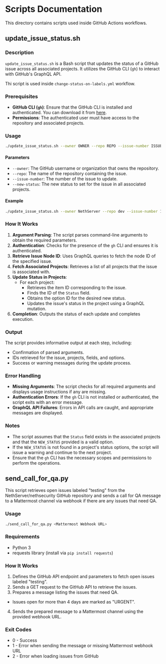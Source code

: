# Scripts Documentation

This directory contains scripts used inside GitHub Actions workflows. 

## update_issue_status.sh

### Description

`update_issue_status.sh` is a Bash script that updates the status of a GitHub issue across all associated projects. It utilizes the GitHub CLI (`gh`) to interact with GitHub's GraphQL API.

Thi script is used inside ``change-status-on-labels.yml`` workflow.

### Prerequisites

- **GitHub CLI (`gh`)**: Ensure that the GitHub CLI is installed and authenticated. You can download it from [here](https://cli.github.com/).
- **Permissions**: The authenticated user must have access to the repository and associated projects.

### Usage

```bash
./update_issue_status.sh --owner OWNER --repo REPO --issue-number ISSUE_NUMBER --new-status NEW_STATUS
```

#### Parameters

- `--owner`: The GitHub username or organization that owns the repository.
- `--repo`: The name of the repository containing the issue.
- `--issue-number`: The number of the issue to update.
- `--new-status`: The new status to set for the issue in all associated projects.

#### Example

```bash
./update_issue_status.sh --owner NethServer --repo dev --issue-number 123 --new-status Verified
```

### How It Works

1. **Argument Parsing**: The script parses command-line arguments to obtain the required parameters.
2. **Authentication**: Checks for the presence of the `gh` CLI and ensures it is authenticated.
3. **Retrieve Issue Node ID**: Uses GraphQL queries to fetch the node ID of the specified issue.
4. **Fetch Associated Projects**: Retrieves a list of all projects that the issue is associated with.
5. **Update Status in Projects**:
   - For each project:
     - Retrieves the item ID corresponding to the issue.
     - Finds the ID of the `Status` field.
     - Obtains the option ID for the desired new status.
     - Updates the issue's status in the project using a GraphQL mutation.
6. **Completion**: Outputs the status of each update and completes execution.

### Output

The script provides informative output at each step, including:

- Confirmation of parsed arguments.
- IDs retrieved for the issue, projects, fields, and options.
- Success or warning messages during the update process.

### Error Handling

- **Missing Arguments**: The script checks for all required arguments and displays usage instructions if any are missing.
- **Authentication Errors**: If the `gh` CLI is not installed or authenticated, the script exits with an error message.
- **GraphQL API Failures**: Errors in API calls are caught, and appropriate messages are displayed.

### Notes

- The script assumes that the `Status` field exists in the associated projects and that the `NEW_STATUS` provided is a valid option.
- If the `NEW_STATUS` is not found in a project's status options, the script will issue a warning and continue to the next project.
- Ensure that the `gh` CLI has the necessary scopes and permissions to perform the operations.

## send_call_for_qa.py

This script retrieves open issues labeled "testing" from the NethServer/nethsecurity GitHub repository and sends a call for QA message to a Mattermost channel via webhook if there are any issues that need QA.

### Usage

```bash
./send_call_for_qa.py <Mattermost Webhook URL>
```

### Requirements

- Python 3
- requests library (install via `pip install requests`)

### How It Works

1. Defines the GitHub API endpoint and parameters to fetch open issues labeled "testing".
2. Sends a GET request to the GitHub API to retrieve the issues.
3. Prepares a message listing the issues that need QA.
  - Issues open for more than 4 days are marked as "URGENT".
4. Sends the prepared message to a Mattermost channel using the provided webhook URL.

### Exit Codes

- 0 - Success
- 1 - Error when sending the message or missing Mattermost webhook URL
- 2 - Error when loading issues from GitHub
